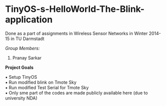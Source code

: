 # TinyOS-s-HelloWorld-The-Blink-application
Done as a part of assignments in Wireless Sensor Networks in Winter 2014-15 in TU Darmstadt


*Group Members:*  
1. Pranay Sarkar  

**Project Goals**  

▪	Setup TinyOS  
▪	Run modified blink on Tmote Sky  
▪	Run modified Test Serial for Tmote Sky  
▪	Only sme part of the codes are made publicly available here (due to university NDA)    
